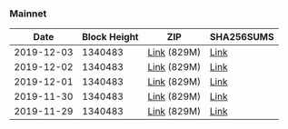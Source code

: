 ### Mainnet

|    Date    | Block Height | ZIP | SHA256SUMS |
| ---------- | ------------ | --- | ---------- |
| 2019-12-03 | 1340483 | [Link](https://s3-ap-southeast-2.amazonaws.com/ion-bootstrap/mainnet/2019-12-03/bootstrap.dat.zip) (829M) | [Link](https://s3-ap-southeast-2.amazonaws.com/ion-bootstrap/mainnet/2019-12-03/SHA256SUMS) |
| 2019-12-02 | 1340483 | [Link](https://s3-ap-southeast-2.amazonaws.com/ion-bootstrap/mainnet/2019-12-02/bootstrap.dat.zip) (829M) | [Link](https://s3-ap-southeast-2.amazonaws.com/ion-bootstrap/mainnet/2019-12-02/SHA256SUMS) |
| 2019-12-01 | 1340483 | [Link](https://s3-ap-southeast-2.amazonaws.com/ion-bootstrap/mainnet/2019-12-01/bootstrap.dat.zip) (829M) | [Link](https://s3-ap-southeast-2.amazonaws.com/ion-bootstrap/mainnet/2019-12-01/SHA256SUMS) |
| 2019-11-30 | 1340483 | [Link](https://s3-ap-southeast-2.amazonaws.com/ion-bootstrap/mainnet/2019-11-30/bootstrap.dat.zip) (829M) | [Link](https://s3-ap-southeast-2.amazonaws.com/ion-bootstrap/mainnet/2019-11-30/SHA256SUMS) |
| 2019-11-29 | 1340483 | [Link](https://s3-ap-southeast-2.amazonaws.com/ion-bootstrap/mainnet/2019-11-29/bootstrap.dat.zip) (829M) | [Link](https://s3-ap-southeast-2.amazonaws.com/ion-bootstrap/mainnet/2019-11-29/SHA256SUMS) |
